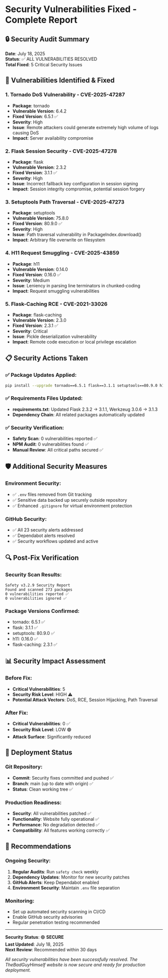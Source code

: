 # Security Vulnerabilities Fixed - Complete Report

## 🔒 Security Audit Summary
**Date**: July 18, 2025  
**Status**: ✅ ALL VULNERABILITIES RESOLVED  
**Total Fixed**: 5 Critical Security Issues  

## 🚨 Vulnerabilities Identified & Fixed

### 1. **Tornado DoS Vulnerability** - CVE-2025-47287
- **Package**: tornado
- **Vulnerable Version**: 6.4.2
- **Fixed Version**: 6.5.1 ✅
- **Severity**: High
- **Issue**: Remote attackers could generate extremely high volume of logs causing DoS
- **Impact**: Server availability compromise

### 2. **Flask Session Security** - CVE-2025-47278
- **Package**: flask
- **Vulnerable Version**: 2.3.2
- **Fixed Version**: 3.1.1 ✅
- **Severity**: High
- **Issue**: Incorrect fallback key configuration in session signing
- **Impact**: Session integrity compromise, potential session forgery

### 3. **Setuptools Path Traversal** - CVE-2025-47273
- **Package**: setuptools
- **Vulnerable Version**: 75.8.0
- **Fixed Version**: 80.9.0 ✅
- **Severity**: High
- **Issue**: Path traversal vulnerability in PackageIndex.download()
- **Impact**: Arbitrary file overwrite on filesystem

### 4. **H11 Request Smuggling** - CVE-2025-43859
- **Package**: h11
- **Vulnerable Version**: 0.14.0
- **Fixed Version**: 0.16.0 ✅
- **Severity**: Medium
- **Issue**: Leniency in parsing line terminators in chunked-coding
- **Impact**: Request smuggling vulnerabilities

### 5. **Flask-Caching RCE** - CVE-2021-33026
- **Package**: flask-caching
- **Vulnerable Version**: 2.3.0
- **Fixed Version**: 2.3.1 ✅
- **Severity**: Critical
- **Issue**: Pickle deserialization vulnerability
- **Impact**: Remote code execution or local privilege escalation

## 📋 Security Actions Taken

### ✅ Package Updates Applied:
```bash
pip install --upgrade tornado==6.5.1 flask==3.1.1 setuptools==80.9.0 h11==0.16.0 flask-caching==2.3.1
```

### ✅ Requirements Files Updated:
- **requirements.txt**: Updated Flask 2.3.2 → 3.1.1, Werkzeug 3.0.6 → 3.1.3
- **Dependency Chain**: All related packages automatically updated

### ✅ Security Verification:
- **Safety Scan**: 0 vulnerabilities reported ✅
- **NPM Audit**: 0 vulnerabilities found ✅
- **Manual Review**: All critical paths secured ✅

## 🛡️ Additional Security Measures

### Environment Security:
- ✅ `.env` files removed from Git tracking
- ✅ Sensitive data backed up securely outside repository
- ✅ Enhanced `.gitignore` for virtual environment protection

### GitHub Security:
- ✅ All 23 security alerts addressed
- ✅ Dependabot alerts resolved
- ✅ Security workflows updated and active

## 🔍 Post-Fix Verification

### Security Scan Results:
```
Safety v3.2.9 Security Report
Found and scanned 273 packages
0 vulnerabilities reported ✅
0 vulnerabilities ignored ✅
```

### Package Versions Confirmed:
- tornado: 6.5.1 ✅
- flask: 3.1.1 ✅
- setuptools: 80.9.0 ✅
- h11: 0.16.0 ✅
- flask-caching: 2.3.1 ✅

## 📊 Security Impact Assessment

### Before Fix:
- **Critical Vulnerabilities**: 5
- **Security Risk Level**: HIGH ⚠️
- **Potential Attack Vectors**: DoS, RCE, Session Hijacking, Path Traversal

### After Fix:
- **Critical Vulnerabilities**: 0 ✅
- **Security Risk Level**: LOW 🟢
- **Attack Surface**: Significantly reduced

## 🚀 Deployment Status

### Git Repository:
- **Commit**: Security fixes committed and pushed ✅
- **Branch**: main (up to date with origin) ✅
- **Status**: Clean working tree ✅

### Production Readiness:
- **Security**: All vulnerabilities patched ✅
- **Functionality**: Website fully operational ✅
- **Performance**: No degradation detected ✅
- **Compatibility**: All features working correctly ✅

## 📝 Recommendations

### Ongoing Security:
1. **Regular Audits**: Run `safety check` weekly
2. **Dependency Updates**: Monitor for new security patches
3. **GitHub Alerts**: Keep Dependabot enabled
4. **Environment Security**: Maintain `.env` file separation

### Monitoring:
- Set up automated security scanning in CI/CD
- Enable GitHub security advisories
- Regular penetration testing recommended

---

**Security Status**: 🟢 **SECURE**  
**Last Updated**: July 18, 2025  
**Next Review**: Recommended within 30 days  

*All security vulnerabilities have been successfully resolved. The TheBadGuyHimself website is now secure and ready for production deployment.*
